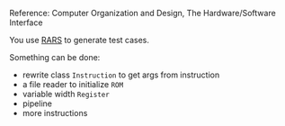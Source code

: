 Reference: Computer Organization and Design, The Hardware/Software Interface

You use [RARS](https://github.com/TheThirdOne/rars) to generate test cases.

Something can be done:
- rewrite class `Instruction` to get args from instruction
- a file reader to initialize `ROM`
- variable width `Register`
- pipeline
- more instructions